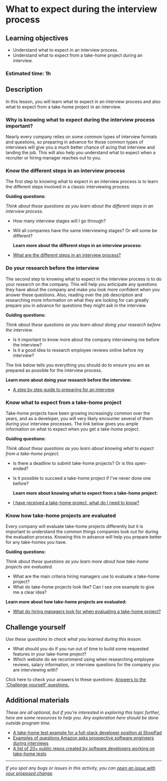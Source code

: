 # What to expect during the interview process

## Learning objectives

- Understand what to expect in an interview process.
- Understand what to expect from a take-home project during an interview.

### Estimated time: 1h

## Description

In this lesson, you will learn what to expect in an interview process and also what to expect from a take-home project in an interview.

### Why is knowing what to expect during the interview process important?

Nearly every company relies on some common types of interview formats and questions, so preparing in advance for those common types of interviews will give you a much better chance of acing that interview and landing the job. This will also help you understand what to expect when a recruiter or hiring manager reaches out to you.

### Know the different steps in an interview process

The first step to knowing what to expect in an interview process is to learn the different steps involved in a classic interviewing process.

**Guiding questions:**

_Think about these questions as you learn about the different steps in an interview process._

- How many interview stages will I go through?
- Will all companies have the same interviewing stages? Or will some be different?

  **Learn more about the different steps in an interview process:**

- [What are the different steps in an interview process?](https://microverse.zendesk.com/hc/en-us/articles/360051541194-What-are-the-different-steps-in-an-interview-process-)

### Do your research before the interview

The second step to knowing what to expect in the interview process is to do your research on the company. This will help you anticipate any questions they have about the company and make you look more confident when you answer these questions. Also, reading over the job description and researching more information on what they are looking for can greatly prepare you in advance for questions they might ask in the interview.

**Guiding questions:**

_Think about these questions as you learn about doing your research before the interview._

- Is it important to know more about the company interviewing me before the interview?
- Is it a good idea to research employee reviews online before my interview?

The link below tells you everything you should do to ensure you are as prepared as possible for the interview process.

**Learn more about doing your research before the interview:**

- [A step by step guide to preparing for an interview](https://microverse.zendesk.com/hc/en-us/articles/360058088094-A-Step-by-Step-Guide-to-Preparing-for-an-Interview)

### Know what to expect from a take-home project

Take-home projects have been growing increasingly common over the years, and as a developer, you will very likely encounter several of them during your interview processes. The link below gives you ample information on what to expect when you get a take-home project.

**Guiding questions:**

_Think about these questions as you learn about knowing what to expect from a take-home project._

- Is there a deadline to submit take-home projects? Or is this open-ended?
- Is it possible to succeed a take-home project if I've never done one before?

  **Learn more about knowing what to expect from a take-home project:**

- [I have received a take-home project, what do I need to know?](https://microverse.zendesk.com/hc/en-us/articles/360051544614-I-have-received-a-take-home-project-what-do-I-need-to-know-)

### Know how take-home projects are evaluated

Every company will evaluate take-home projects differently but it is important to understand the common things companies look out for during the evaluation process. Knowing this in advance will help you prepare better for any take-homes you have.

**Guiding questions:**

_Think about these questions as you learn more about how take-home projects are evaluated._

- What are the main criteria hiring managers use to evaluate a take-home project?
- What do take-home projects look like? Can I see one example to give me a clear idea?

**Learn more about how take-home projects are evaluated:**

- [What do hiring managers look for when evaluating a take-home project?](https://microverse.zendesk.com/hc/en-us/articles/1500000370401-What-Do-Hiring-Managers-Look-for-When-Evaluating-a-Take-Home-Project-)

## Challenge yourself

_Use these questions to check what you learned during this lesson._

- What should you do if you run out of time to build some requested features in your take-home project?
- Which website do we recommend using when researching employee reviews, salary information, or interview questions for the company you are interviewing with?

Click here to check your answers to these questions: [Answers to the 'Challenge yourself' questions.](https://github.com/matovu-farid/curriculum-professional-skills/blob/main/interview-prep/answers-to-the-challenge-yourself-questions-interview-process.md)

## Additional materials

_These are all optional, but if you're interested in exploring this topic further, here are some resources to help you. Any exploration here should be done outside program time._

- [A take-home test example for a full-stack developer position at ShopPad](https://github.com/shoppad/takehome-test)
- [Examples of questions Amazon asks prospective software engineers during interviews](https://www.glassdoor.fr/Interview/Amazon-Software-Development-Engineer-I-Interview-Questions-EI_IE6036.0,6_KO7,38.htm?countryRedirect=true)
- [A list of 20+ public repos created by software developers working on take-home tests](https://github.com/topics/take-home-test)

---

_If you spot any bugs or issues in this activity, you can [open an issue with your proposed change](https://github.com/microverseinc/curriculum-transversal-skills/blob/main/git-github/articles/open_issue.md)._
